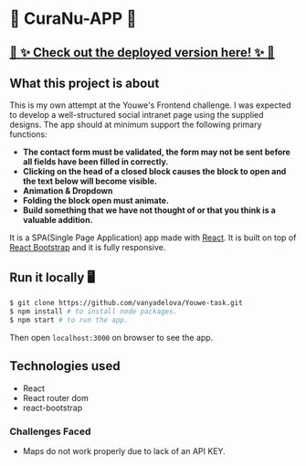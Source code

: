 
                     

# 💼 CuraNu-APP 💼 
## [ 🔮 ✨ Check out the deployed version here! ✨ 🔮](https://gallant-brattain-9ebaeb.netlify.com/)
## What this project is about
This is my own attempt at the Youwe's Frontend challenge. I was expected to develop a well-structured social intranet page using the supplied designs. The app should at minimum support the following primary functions:
- **The contact form must be validated, the form may not be sent before all fields have been filled in correctly.**
- **Clicking on the head of a closed block causes the block to open and the text below will become visible.**
- **Animation & Dropdown**
- **Folding the block open must animate.**
- **Build something that we have not thought of or that you think is a valuable addition.**

It is a SPA(Single Page Application) app made with [React](https://reactjs.org/). It is built on top of [React Bootstrap](https://react-bootstrap.github.io/) and it is fully responsive.

## Run it locally 🖥
```bash
$ git clone https://github.com/vanyadelova/Youwe-task.git
$ npm install # to install node packages.
$ npm start # to run the app.
```
Then open `localhost:3000` on browser to see the app.


## Technologies used

- React
- React router dom
- react-bootstrap

### Challenges Faced

* Maps do not work properly due to lack of an API KEY.






